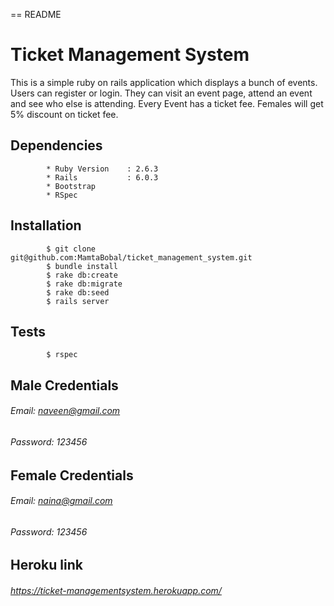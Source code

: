 == README

# Ticket Management System

This is a simple ruby on rails application which displays a bunch of events. Users can register or login. They can visit an event page, attend an event and see who else is attending. Every Event has a ticket fee. Females will get 5% discount on ticket fee.

## Dependencies
            * Ruby Version    : 2.6.3
            * Rails           : 6.0.3
            * Bootstrap
            * RSpec

## Installation
            $ git clone git@github.com:MamtaBobal/ticket_management_system.git
            $ bundle install
            $ rake db:create
            $ rake db:migrate
            $ rake db:seed
            $ rails server

## Tests
            $ rspec

## Male Credentials
###### Email: naveen@gmail.com
###### Password: 123456

## Female Credentials
###### Email: naina@gmail.com
###### Password: 123456

## Heroku link
###### https://ticket-managementsystem.herokuapp.com/
